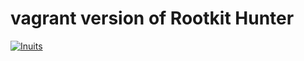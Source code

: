 # vagrant version of Rootkit Hunter
[![Inuits](https://pbs.twimg.com/profile_images/2632907428/49cdc6bf20e6dfde2d8f75b1a06e2dbd_normal.png)](https://inuits.eu)

